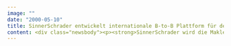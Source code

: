 ```yaml
---
image: ""
date: "2000-05-10"
title: SinnerSchrader entwickelt internationale B-to-B Plattform für den Immobilienmarkt
content: <div class="newsbody"><p><strong>SinnerSchrader wird die Maklerplattform PropertyGate.com zu einem internationalen Portal für die Vermarktung exklusiver Immobilien ausbauen. Der eBusiness-Dienstleister, der bereits die deutsche Plattform des Hamburger Unternehmen entwickelt hat, begleitet die europäische Expansion damit als strategischer Partner in allen Bereichen der Internettechnologie. PropertyGate.com ist eine Business-to-Business Plattform, die es Maklern erstmals ermöglicht, das Internet als effizienten Vertriebsweg zu nutzen und alle Geschäftsprozesse kostengünstig und dezentral zu organisieren.</strong></p><p>Wenige Wochen nach dem Start von PropertyGate.com beläuft sich der Wert aller inserierten Objekte auf mehr als 1,5 Milliarden Mark. Bis Ende 2000 soll der Objektbestand mindestens 10.000 Immobilien aus deutschen und europäischen Toplagen umfassen. Zu den Gesellschaftern der expansiven Plattform zählen Sotheby's International Realty, die Maklergruppe Deutsche Immobilien-Partner (DIP) sowie Christian Völkers, geschäftsführender Gesellschafter von Engel &amp; Völkers.</p><p>Der Immobilienmarkt ist einer der expansivsten Internetbranchen überhaupt&#58; Schon in Kürze werden 30 bis 40 Prozent aller Erstkontakte von Immobilienkäufern über das Internet erfolgen, prognostizieren Marktforscher. SinnerSchrader hat PropertyGate.com deshalb konsequent auf die Optimierung von Geschäftsanbahnungen und Arbeitsabläufen über das Internet ausgelegt. Die eBusiness-Applikation vermittelt den Kontakt zu Kaufinteressenten, verwaltet Informations- und Kommunikationsanfragen und unterstützt die angeschlossenen Makler in der effizienten Administration ihres Geschäftes.</p><p>Die entscheidenden Prozesse finden für den Kunden unsichtbar im Backoffice statt. Von den Maklern editierbare Module übernehmen das Einpflegen und Bearbeiten von Objekten. Detaillierte Statistikfunktionen geben Auskunft über das Interesse an den einzelnen Objekten und leisten somit eine bisher nicht mögliche Erfolgskontrolle.</p><p>Kaufinteressenten finden auf PropertyGate.com eine zu ihren Suchkriterien passende Auswahl geeigneter Objekte. Jede Immobilie wird abgebildet, mit allen Kerndaten vorgestellt und ausführlich beschrieben. Die Darstellungen zeigen den Grundriß und bieten virtuelle Rundgänge durch die Räume, Außen- und Innenansichten sowie in Kürze 360 Grad Panoramen. Über eine Landkarteneinbindung wird die Lage des Objektes angezeigt. Die Datenblätter können von Online-Nutzern weitergeleitet, gespeichert oder ausgedruckt werden.</p><p><a class="news-backlink" href="/de/"><svg class="svg-ico svg-ico--arrow-left"><use xlink&#58;href="#arrow-down"></use></svg>Zurück zur Presse Übersicht</a></p></div>
---
```

